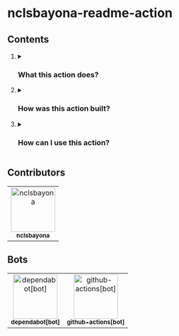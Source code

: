 <h1>nclsbayona-readme-action</h1>

<h2>Contents</h2>

<ol>
  <li>
    <details name="info">
      <summary>
        <h3>What this action does?</h3>
      </summary>
      This action builds a file (I use it for my profile README but it's not limited to that) for you using some APIs and also some information about you.
      <details name="built">
        <summary>
          <h4>What information does this action support?</h4>
        </summary>
        This action supports:
        <ul>
          <li>
              python-version:
              required: false
              description: 'Python version to use to run the file'
              default: '3.10'
          </li>
          <li>
              drink-format:
              required: false
              default: 'html'
              description: 'The format to output drink instructions (string|html|json|csv)'
          </li>
          <li>
            wakatime-format:
            required: false
            default: 'html'
            description: 'The format to output wakatime information (string|html|json|csv)'
          </li>
          <li>
            wakatime-api-key:
            required: false
            default: ''
            description: 'Wakatime API Key to display information about time on PC. Not adding a value to this input disables the lookup of info on Wakatime servers'
          </li>
          <li>
            nasa-api-key:
            required: false
            default: ''
            description: 'Nasa API Key to display a photo of the universe. Not adding a value to this input disables the lookup of info on Nasa servers'
          </li>
          <li>
            file-path:
            required: false
            default: 'README.md'
            description: 'File path of the file we want to generate'
          </li>
          <li>
            template-file-path:
            required: false
            default: 'render_templates/main_template_file'
            description: 'File path of the template we use to generate the file'
          </li>
          <li>
            github-username:
            required: true
            description: 'Github username of the user running the action'
          </li>
          <li>
            telegram-username:
            required: false
            default: ''
            description: 'Telegram username of the user running the action'
          </li>
          <li>
            twitter-username:
            required: false
            default: ''
            description: 'Twitter username of the user running the action'
          </li>
          <li>
            linkedin-username:
            required: false
            default: ''
            description: 'LinkedIn username of the user running the action'
          </li>
          <li>
            webpage-url:
            required: false
            default: ''
            description: 'The url to the user webpage'
          </li>
          <li>
            webpage-qr:
            required: false
            default: ''
            description: 'A QR to the user webpage'
          </li>
          <li>
            contributions-url:
            required: true
            description: 'URL to a grid an image of user contributions'
          </li>
          <li>
            remove-old-readme:
            required: false
            description: 'Whether or not this action should delete the old README'
            default: true
          </li>
        </ul>
        <br />
      </details>
      <hr />
    </details>
  </li>
  <li>
    <details name="info">
      <summary>
        <h3>How was this action built?</h3>
      </summary>
      This action was built using python. The idea is that you can use this action in your profile README so it captures people's attention when they see it.
      <br />
      <details name="built">
        <summary>
          <h4>Why is this action a composite action?</h4>
        </summary>
        This action is a composite action because I wanted to learn more about them. I understand that It might have been easier to use containers for this since the environment is always the same but the generated file would also be in the container and I did not find how could I share that file with the runner so people could use the generated file the way they wanted (Upload it to a remote server, store it in the repository, upload as an artifact to use it somewhere else ...). So I found it useful to keep this action as a composite action. Anyways, if you want to develop this action using containers feel free to do it (I have to admit I created two other versions that use containers, you can check them at the different branches of this repo!).
        <br />
      </details>
      <details name="built">
        <summary>
          <h4>What steps does this action follow?</h4>
        </summary>
        This action does the following steps:
        <ol>
          <li>Download required files (main.py , requirements.txt and a directory containing the render templates for the file that is going to be generated) </li>
          <li>Remove the old README file</li>
          <li>Setup Python in the runner</li>
          <li>Install the required dependencies</li>
          <li>Generate the file using the main.py</li>
          <li>Delete the downloaded files</li>
        </ol>
        <br />
      </details>
      <hr />
    </details>
  </li>
  <li>
    <details name="info">
      <summary>
        <h3>How can I use this action?</h3>
      </summary>
      To use this action you can include in your workflow file a step that uses this action, defining the variables you want to.
      Here's an example
      <img src="https://github.com/nclsbayona/nclsbayona-readme-action/assets/59931437/96f1f3c8-7103-4f1a-bd38-08d6cd3c60c1" />
      <hr />
    </details>
  </li>
</ol>

<h2>Contributors</h2>
<!-- readme: contributors -start -->
<table>
<tr>
    <td align="center">
        <a href="https://github.com/nclsbayona">
            <img src="https://avatars.githubusercontent.com/u/59931437?v=4" width="100;" alt="nclsbayona"/>
            <br />
            <sub><b>nclsbayona</b></sub>
        </a>
    </td></tr>
</table>
<!-- readme: contributors -end -->

<h2>Bots</h2>
<!-- readme: bots -start -->
<table>
<tr>
    <td align="center">
        <a href="https://github.com/dependabot[bot]">
            <img src="https://avatars.githubusercontent.com/in/29110?v=4" width="100;" alt="dependabot[bot]"/>
            <br />
            <sub><b>dependabot[bot]</b></sub>
        </a>
    </td>
    <td align="center">
        <a href="https://github.com/github-actions[bot]">
            <img src="https://avatars.githubusercontent.com/in/15368?v=4" width="100;" alt="github-actions[bot]"/>
            <br />
            <sub><b>github-actions[bot]</b></sub>
        </a>
    </td></tr>
</table>
<!-- readme: bots -end -->
